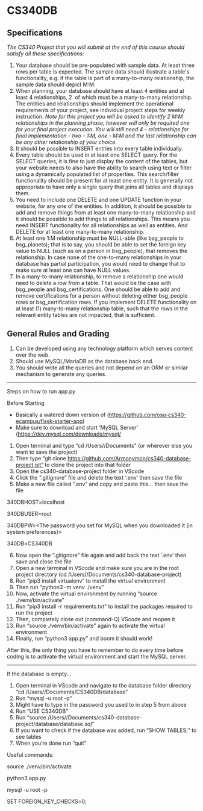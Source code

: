# CS340DB

## Specifications
*The CS340 Project that you will submit at the end of this course should satisfy all these specifications:*

1. Your database should be pre-populated with sample data. At least three rows per table is expected. The sample data should illustrate a table's functionality, e.g. if the table is part of a many-to-many relationship, the sample data should depict M:M.
2. When planning, your database should have at least 4 entities and at least 4 relationships, 2  of which must be a many-to-many relationship.  The entities and relationships should implement the operational requirements of your project, see individual project steps for weekly instruction.
*Note for this project you will be asked to identify 2 M:M relationships in the planning phase, however will only be required one for your final project execution. You will still need 4 - relationships for final implementation - two - 1:M, one - M:M and the last relationship can be any other relationship of your choice.* 
3. It should be possible to INSERT entries into every table individually.
4. Every table should be used in at least one SELECT query. For the SELECT queries, it is fine to just display the content of the tables, but your website needs to also have the ability to search using text or filter using a dynamically populated list of properties. This search/filter functionality should be present for at least one entity. It is generally not appropriate to have only a single query that joins all tables and displays them.
5. You need to include one DELETE and one UPDATE function in your website, for any one of the entities. In addition, it should be possible to add and remove things from at least one many-to-many relationship and it should be possible to add things to all relationships. This means you need INSERT functionality for all relationships as well as entities. And DELETE for at least one many-to-many relationship.
6. At least one 1:M relationship must be NULL-able (like bsg_people to bsg_planets); that is to say, you should be able to set the foreign key value to NULL (such as on a person in bsg_people), that removes the relationship. In case none of the one-to-many relationships in your database has partial participation, you would need to change that to make sure at least one can have NULL values. 
7. In a many-to-many relationship, to remove a relationship one would need to delete a row from a table. That would be the case with bsg_people and bsg_certifications. One should be able to add and remove certifications for a person without deleting either bsg_people rows or bsg_certification rows. If you implement DELETE functionality on at least (1) many-to-many relationship table, such that the rows in the relevant entity tables are not impacted, that is sufficient.
 
## General Rules and Grading
1. Can be developed using any technology platform which serves content over the web.
2. Should use MySQL/MariaDB as the database back end.
3. You should write all the queries and not depend on an ORM or similar mechanism to generate any queries.

--------------------------------------------------------------------------------------------------------------------------------------------

Steps on how to run app.py

Before Starting 
- Basically a watered down version of (https://github.com/osu-cs340-ecampus/flask-starter-app)
- Make sure to download and start ‘MySQL Server’ (https://dev.mysql.com/downloads/mysql/


1. Open terminal and type “cd /Users/<username>/Documents" (or wherever else you want to save the project)
2. Then type “git clone https://github.com/Armonymon/cs340-database-project.git” to clone the project into that folder
3. Open the cs340-database-project folder in VScode
4. Click the “.gitignore” file and delete the text ‘.env’ then save the file
5. Make a new file called “.env” and copy and paste this… then save the file

340DBHOST=localhost

340DBUSER=root
  
340DBPW=<The password you set for MySQL when you downloaded it (in system preferences)>
  
340DB=CS340DB

6. Now open the “.gitignore” file again and add back the text ‘.env’ then save and close the file
7. Open a new terminal in VScode and make sure you are in the root project directory (cd /Users/<username>/Documents/cs340-database-project)
8. Run “pip3 install virtualenv” to install the virtual environment
9. Then run "python3 -m venv ./venv”
10. Now, activate the virtual environment by running “source ./venv/bin/activate”
11. Run “pip3 install -r requirements.txt” to install the packages required to run the project
12. Then, completely close out (command-Q) VScode and reopen it
13. Run “source ./venv/bin/activate” again to activate the virtual environment
14. Finally, run “python3 app.py” and boom it should work! 


After this, the only thing you have to remember to do every time before coding is to activate the virtual environment and start the MySQL server. 


--------------------------------------------------------------------------------------------------------------------------------------------


If the database is empty…

1. Open terminal in VScode and navigate to the database folder directory “cd /Users/<username>/Documents/CS340DB/database”
2. Run “mysql -u root -p”
3. Might have to type in the password you used to in step 5 from above
4. Run “USE CS340DB”
5. Run “source /Users/<username>/Documents/cs340-database-project/database/database.sql”
6. If you want to check if the database was added, run “SHOW TABLES;” to see tables
7. When you’re done run “quit”

Useful commands:

source ./venv/bin/activate

python3 app.py

mysql -u root -p

SET FOREIGN_KEY_CHECKS=0;
